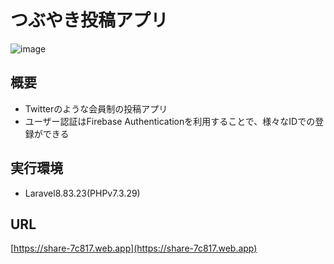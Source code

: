 # つぶやき投稿アプリ
![image](https://github.com/daurora-net/laravel-share/assets/93467733/7582ad0c-e720-4c27-802e-5a528cfaba3a)

## 概要
- Twitterのような会員制の投稿アプリ
- ユーザー認証はFirebase Authenticationを利用することで、様々なIDでの登録ができる

## 実行環境
- Laravel8.83.23(PHPv7.3.29)

## URL
[https://share-7c817.web.app](https://share-7c817.web.app)
